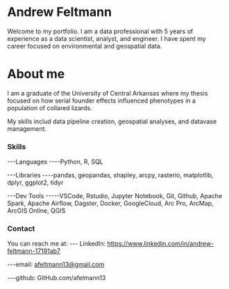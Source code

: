 # Andrew Feltmann 
Welcome to my portfolio. I am a data professional with 5 years of experience as a data scientist, analyst, and engineer. I have spent my career focused on environmental and geospatial data. 

# About me
I am a graduate of the University of Central Arkansas where my thesis focused on how serial founder effects influenced phenotypes in a population of collared lizards. 

My skills includ data pipeline creation, geospatial analyses, and datavase management.

### Skills
---Languages
----Python, R, SQL

---Libraries
----pandas, geopandas, shapley, arcpy, rasterio, matplotlib, dplyr, ggplot2, tidyr

---Dev Tools
-----VSCode, Rstudio, Jupyter Notebook, Git, Github, Apache Spark, Apache Airflow, Dagster, Docker, GoogleCloud, Arc Pro, ArcMap, ArcGIS Online, QGIS

### Contact
You can reach me at:
--- LinkedIn: https://www.linkedin.com/in/andrew-feltmann-17191ab7

---email: afeltmann13@gmail.com

---github: GitHub.com/afelmann13
